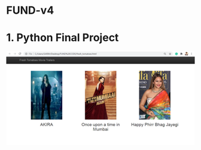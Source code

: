 # FUND-v4

# 1. Python Final Project
![](https://github.com/sarimurrab/FUND-v4/blob/master/Preq%201%20Py%20Mini%20Project/Final%20Project/Snapshot.PNG)
